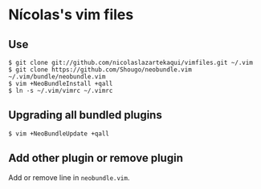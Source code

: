 # Nícolas's vim files

## Use
    $ git clone git://github.com/nicolaslazartekaqui/vimfiles.git ~/.vim
    $ git clone https://github.com/Shougo/neobundle.vim ~/.vim/bundle/neobundle.vim
    $ vim +NeoBundleInstall +qall
    $ ln -s ~/.vim/vimrc ~/.vimrc

## Upgrading all bundled plugins
    $ vim +NeoBundleUpdate +qall

## Add other plugin or remove plugin

Add or remove line in `neobundle.vim`.
